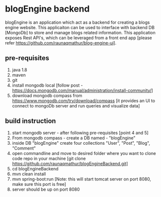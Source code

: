 # blogEngine backend
blogEngine is an application which act as a backend for creating a blogs engine website.
This applicaiton can be used to interface with backend DB [MongoDb] to store and manage blogs related information. 
This application exposes Rest API's, which can be leveraged from a front end app [please refer https://github.com/raunaqmathur/blog-engine-ui].

## pre-requisites
1) java 1.8 
2) maven
3) git
4) install mongodb local [follow post - https://docs.mongodb.com/manual/administration/install-community/]
5) download mongodb compass from https://www.mongodb.com/try/download/compass [it provides an UI to connect to mongoDb server and run queries and visualize data]

## build instruction
1) start mongodb server - after following pre-requisites [point 4 and 5]
2) From mongodb compass - create a DB named - "blogEngine"
3) inside DB "blogEngine" create four collections "User", "Post", "Blog", "Comment"
4) open commandline and move to desired folder where you want to clone code repo in your machine [git clone https://github.com/raunaqmathur/blogEngineBackend.git]
5) cd blogEngineBackend
6) mvn clean install
7) mvn spring-boot:run [Note: this will start tomcat server on port 8080, make sure this port is free]
8) server should be up on port 8080
